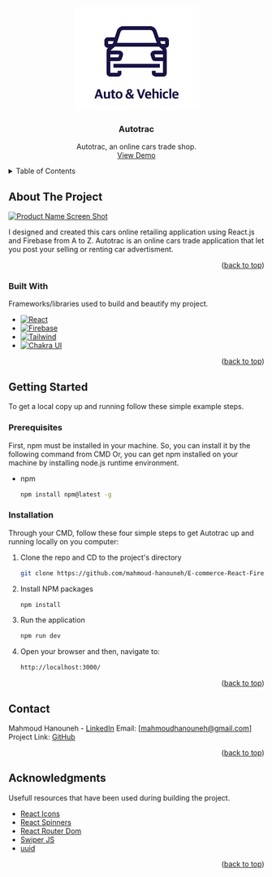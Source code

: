 <div id="top"></div>


<!-- PROJECT LOGO -->
<br />
<div align="center">
  <a href="https://e-commerce-react-firebase.vercel.app">
    <img src="src/images/auto1.png" alt="Logo">
  </a>

  <h3 align="center">Autotrac</h3>

  <p align="center">
    Autotrac, an online cars trade shop.
    <br />
    <a href="https://e-commerce-react-firebase.vercel.app">View Demo</a>
  </p>
</div>



<!-- TABLE OF CONTENTS -->
<details>
  <summary>Table of Contents</summary>
  <ol>
    <li>
      <a href="#about-the-project">About The Project</a>
      <ul>
        <li><a href="#built-with">Built With</a></li>
      </ul>
    </li>
    <li>
      <a href="#getting-started">Getting Started</a>
      <ul>
        <li><a href="#prerequisites">Prerequisites</a></li>
        <li><a href="#installation">Installation</a></li>
      </ul>
    </li>
    <li><a href="#contact">Contact</a></li>
    <li><a href="#acknowledgments">Acknowledgments</a></li>
  </ol>
</details>



<!-- ABOUT THE PROJECT -->
## About The Project

[![Product Name Screen Shot][product-screenshot]](https://e-commerce-react-firebase.vercel.app)

I designed and created this cars online retailing application using React.js and Firebase from A to Z.
Autotrac is an online cars trade application that let you post your selling or renting car advertisment. 

<p align="right">(<a href="#top">back to top</a>)</p>



### Built With

Frameworks/libraries used to build and beautify my project.

* [![React][React.js]][React-url]
* [![Firebase][Firebase_]][Firebase-url]
* [![Tailwind][Tailwind.css]][Tailwind-url]
* [![Chakra UI][Chakra_UI]][Chakra-url]

<p align="right">(<a href="#top">back to top</a>)</p>



<!-- GETTING STARTED -->
## Getting Started

To get a local copy up and running follow these simple example steps.

### Prerequisites

First, npm must be installed in your machine. So, you can install it by the following command from CMD Or, you can get npm installed on your machine by installing node.js runtime environment.

* npm
  ```sh
  npm install npm@latest -g
  ```

### Installation

Through your CMD, follow these four simple steps to get Autotrac up and running locally on you computer:

1. Clone the repo and CD to the project's directory
   ```sh
   git clone https://github.com/mahmoud-hanouneh/E-commerce-React-Firebase
   ```
2. Install NPM packages
   ```sh
   npm install
   ```
3. Run the application
   ```sh
   npm run dev
   ```
4. Open your browser and then, navigate to:
   ```sh
   http://localhost:3000/
   ```
<p align="right">(<a href="#top">back to top</a>)</p>



<!-- CONTACT -->
## Contact

Mahmoud Hanouneh - [LinkedIn](https://linkedin.com/in/mahmoud-hanouneh)
Email: [mahmoudhanouneh@gmail.com]
Project Link: [GitHub](https://github.com/mahmoud-hanouneh/E-commerce-React-Firebase)

<p align="right">(<a href="#top">back to top</a>)</p>



<!-- ACKNOWLEDGMENTS -->
## Acknowledgments

Usefull resources that have been used during building the project.

* [React Icons](https://react-icons.github.io/react-icons)
* [React Spinners](https://www.npmjs.com/package/react-spinners)
* [React Router Dom](https://reactrouter.com/)
* [Swiper JS](https://swiperjs.com/react)
* [uuid](https://www.npmjs.com/package/uuid)

<p align="right">(<a href="#top">back to top</a>)</p>



<!-- MARKDOWN LINKS & IMAGES -->
<!-- https://www.markdownguide.org/basic-syntax/#reference-style-links -->
[linkedin-shield]: https://img.shields.io/badge/-LinkedIn-black.svg?style=for-the-badge&logo=linkedin&colorB=555
[linkedin-url]: https://linkedin.com/in/othneildrew
[product-screenshot]: /screenshots/screencapture-Autotrac-home.png
[React.js]: https://img.shields.io/badge/React-20232A?style=for-the-badge&logo=react&logoColor=61DAFB
[React-url]: https://reactjs.org/
[Tailwind.css]: https://img.shields.io/badge/tailwindcss-%2338B2AC.svg?style=for-the-badge&logo=tailwind-css&logoColor=white
[Tailwind-url]: https://tailwindcss.com/
[Firebase_]: https://img.shields.io/badge/firebase-%23039BE5.svg?style=for-the-badge&logo=firebase
[Firebase-url]: https://firebase.google.com/
[Chakra_UI]: https://img.shields.io/badge/chakra-%234ED1C5.svg?style=for-the-badge&logo=chakraui&logoColor=white
[Chakra-url]: https://chakra-ui.com/
